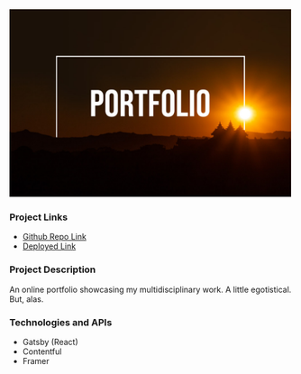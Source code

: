 <img src="./Images/Portfolio.jpg" alt="Portfolio Title Card" width="500"/>

### Project Links
- [Github Repo Link](https://github.com/kndshein/PersonalPortfolioV2)
- [Deployed Link](https://knds.art)

### Project Description
An online portfolio showcasing my multidisciplinary work. A little egotistical. But, alas.

### Technologies and APIs
- Gatsby (React)
- Contentful
- Framer